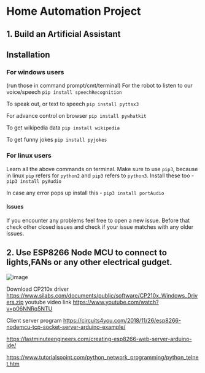 # Home Automation Project 
## 1. Build an Artificial Assistant

## Installation
### For windows users
(run those in command prompt/cmt/terminal)
For the robot to listen to our voice/speech
`pip install speechRecognition`

To speak out, or text to speech
`pip install pyttsx3`

For advance control on browser
`pip install pywhatkit`

To get wikipedia data
`pip install wikipedia`

To get funny jokes
`pip install pyjokes`

### For linux users
Learn all the above commands on terminal. Make sure to use `pip3`, because in linux `pip` refers for `python2` and `pip3` refers to `python3`.
Install these too - 
`pip3 install pyAudio`

In case any error pops up install this -
`pip3 install portAudio`

#### Issues
If you encounter any problems feel free to open a new issue. Before that check other closed issues and check if your issue matches with any older issues.

## 2. Use ESP8266 Node MCU to connect to lights,FANs or any other electrical gudget.
![image](https://user-images.githubusercontent.com/64705644/122207761-179add80-cec0-11eb-8100-3c466a2d97e8.png)


Download CP210x driver 
https://www.silabs.com/documents/public/software/CP210x_Windows_Drivers.zip
youtube video link
 https://www.youtube.com/watch?v=p06NNRq5NTU

Client server program
 https://circuits4you.com/2018/11/26/esp8266-nodemcu-tcp-socket-server-arduino-example/

https://lastminuteengineers.com/creating-esp8266-web-server-arduino-ide/

https://www.tutorialspoint.com/python_network_programming/python_telnet.htm
